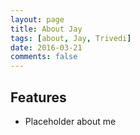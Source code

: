 ```yaml
---
layout: page
title: About Jay
tags: [about, Jay, Trivedi]
date: 2016-03-21
comments: false
---
```

    

## Features
* Placeholder about me

